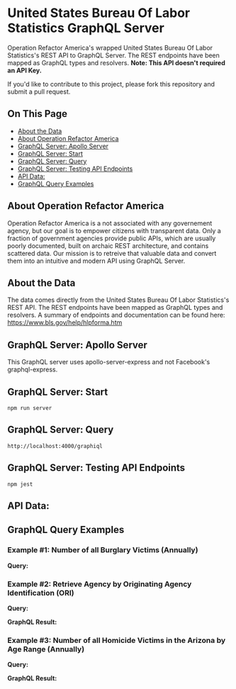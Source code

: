 # United States Bureau Of Labor Statistics GraphQL Server
Operation Refactor America's wrapped United States Bureau Of Labor Statistics's REST API to GraphQL Server. The REST endpoints have been mapped as GraphQL types and resolvers. **Note: This API doesn't required an API Key.**

If you'd like to contribute to this project, please fork this repository and submit a pull request.

## On This Page
*  [About the Data](#about-the-data)
*  [About Operation Refactor America](#about-operation-refactor-america)
*  [GraphQL Server: Apollo Server](#graphql-server-apollo-server)
*  [GraphQL Server: Start](#graphql-server-start)
*  [GraphQL Server: Query](#graphql-server-query)
*  [GraphQL Server: Testing API Endpoints](#graphql-server-testing-api-endpoints)
*  [API Data: ](#api-data)
*  [GraphQL Query Examples](#graphql-query-examples)

## About Operation Refactor America
Operation Refactor America is a not associated with any governement agency, but our goal is to empower citizens with transparent data. Only a fraction of government agencies provide public APIs, which are usually poorly documented, built on archaic REST architecture, and contains scattered data. Our mission is to retreive that valuable data and convert them into an intuitive and modern API using GraphQL Server.

## About the Data
The data comes directly from the United States Bureau Of Labor Statistics's REST API. The REST endpoints have been mapped as GraphQL types and resolvers. A summary of endpoints and documentation can be found here: https://www.bls.gov/help/hlpforma.htm

## GraphQL Server: Apollo Server
This GraphQL server uses apollo-server-express and not Facebook's graphql-express.

## GraphQL Server: Start
    npm run server

## GraphQL Server: Query
    http://localhost:4000/graphiql

## GraphQL Server: Testing API Endpoints
    npm jest

## API Data: 



## GraphQL Query Examples
### Example #1: Number of all Burglary Victims (Annually)
**Query:**




### Example #2: Retrieve Agency by Originating Agency Identification (ORI)
**Query:**



**GraphQL Result:**




### Example #3: Number of all Homicide Victims in the Arizona by Age Range (Annually)
**Query:**



**GraphQL Result:**

